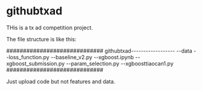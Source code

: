 # githubtxad
THis is a tx ad competition project.

The file structure is like this:


#############################
githubtxad------------------
--data
--loss_function.py
--baseline_v2.py
--xgboost.ipynb
--xgboost_submission.py
--param_selection.py
--xgboosttiaocan1.py
#############################


Just upload code but not features and data.


